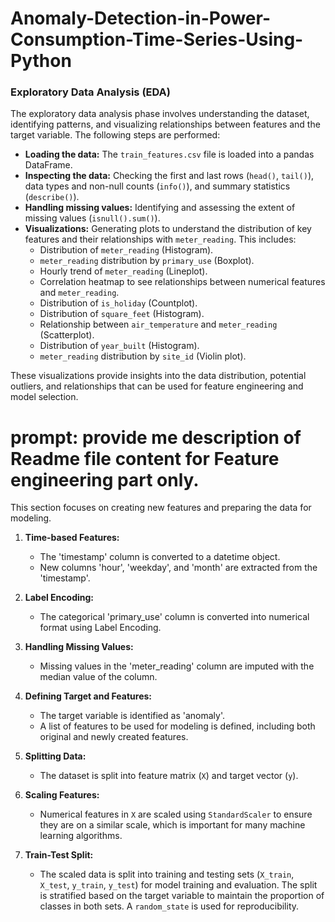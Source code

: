 # Anomaly-Detection-in-Power-Consumption-Time-Series-Using-Python

### Exploratory Data Analysis (EDA)

The exploratory data analysis phase involves understanding the dataset, identifying patterns, and visualizing relationships between features and the target variable. The following steps are performed:

- **Loading the data:** The `train_features.csv` file is loaded into a pandas DataFrame.
- **Inspecting the data:** Checking the first and last rows (`head()`, `tail()`), data types and non-null counts (`info()`), and summary statistics (`describe()`).
- **Handling missing values:** Identifying and assessing the extent of missing values (`isnull().sum()`).
- **Visualizations:** Generating plots to understand the distribution of key features and their relationships with `meter_reading`. This includes:
    - Distribution of `meter_reading` (Histogram).
    - `meter_reading` distribution by `primary_use` (Boxplot).
    - Hourly trend of `meter_reading` (Lineplot).
    - Correlation heatmap to see relationships between numerical features and `meter_reading`.
    - Distribution of `is_holiday` (Countplot).
    - Distribution of `square_feet` (Histogram).
    - Relationship between `air_temperature` and `meter_reading` (Scatterplot).
    - Distribution of `year_built` (Histogram).
    - `meter_reading` distribution by `site_id` (Violin plot).

These visualizations provide insights into the data distribution, potential outliers, and relationships that can be used for feature engineering and model selection.

# prompt: provide me description of Readme file content for Feature engineering part only. 

This section focuses on creating new features and preparing the data for modeling.

1.  **Time-based Features:**
    *   The 'timestamp' column is converted to a datetime object.
    *   New columns 'hour', 'weekday', and 'month' are extracted from the 'timestamp'.

2.  **Label Encoding:**
    *   The categorical 'primary_use' column is converted into numerical format using Label Encoding.

3.  **Handling Missing Values:**
    *   Missing values in the 'meter_reading' column are imputed with the median value of the column.

4.  **Defining Target and Features:**
    *   The target variable is identified as 'anomaly'.
    *   A list of features to be used for modeling is defined, including both original and newly created features.

5.  **Splitting Data:**
    *   The dataset is split into feature matrix (`X`) and target vector (`y`).

6.  **Scaling Features:**
    *   Numerical features in `X` are scaled using `StandardScaler` to ensure they are on a similar scale, which is important for many machine learning algorithms.

7.  **Train-Test Split:**
    *   The scaled data is split into training and testing sets (`X_train`, `X_test`, `y_train`, `y_test`) for model training and evaluation. The split is stratified based on the target variable to maintain the proportion of classes in both sets. A `random_state` is used for reproducibility.
